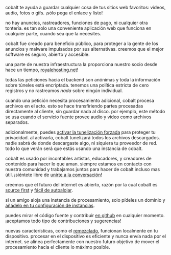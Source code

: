 <script lang="ts">
    import { t } from "$lib/i18n/translations";
    import { partners, contacts, docs } from "$lib/env";

    import SectionHeading from "$components/misc/SectionHeading.svelte";
</script>

<section id="summary">
<SectionHeading
    title={$t("about.heading.summary")}
    sectionId="summary"
/>

cobalt te ayuda a guardar cualquier cosa de tus sitios web favoritos: vídeos,
audio, fotos o gifs. ¡sólo pega el enlace y listo!

no hay anuncios, rastreadores, funciones de pago, ni cualquier otra tontería. es
tan solo una conveniente aplicación web que funciona en cualquier parte, cuando
sea que la necesites.
</section>

<section id="motivation">
<SectionHeading
    title={$t("about.heading.motivation")}
    sectionId="motivation"
/>

cobalt fue creado para beneficio público, para proteger a la gente de los
anuncios y malware impulsados por sus alternativas. creemos que el mejor
software es seguro, abierto y accesible.

una parte de nuestra infraestructura la proporciona nuestro socio desde hace un
tiempo, [royalehosting.net]({partners.royalehosting})!
</section>

<section id="privacy">
<SectionHeading
    title={$t("about.heading.privacy")}
    sectionId="privacy"
/>

todas las peticiones hacia el backend son anónimas y toda la información sobre
túneles está encriptada. tenemos una política estricta de cero registros y no
rastreamos *nada* sobre ningún individual.

cuando una petición necesita procesamiento adicional, cobalt procesa archivos en
el acto. esto se hace transfiriendo partes procesadas directamente al cliente,
sin guardar nada al disco. por ejemplo, este método se usa cuando el servicio
fuente provee audio y vídeo como archivos separados.

adicionalmente, puedes [activar la tunelización
forzada](/settings/privacy#tunnel) para proteger tu privacidad. al activarla,
cobalt tunelizará todos los archivos descargados. nadie sabrá de donde
descargaste algo, ni siquiera tu proveedor de red. todo lo que verán será que
estás usando una instancia de cobalt.
</section>

<section id="community">
<SectionHeading
    title={$t("about.heading.community")}
    sectionId="community"
/>

cobalt es usado por incontables artistas, educadores, y creadores de contenido
para hacer lo que aman. siempre estamos en contacto con nuestra comunidad y
trabajamos juntos para hacer de cobalt incluso mas útil. ¡siéntete libre de
[unirte a la conversación](/about/community)!

creemos que el futuro del internet es abierto, razón por la cual cobalt es
[source first](https://sourcefirst.com/) y [fácil de
autoalojar]({docs.instanceHosting}).

si un amigo aloja una instancia de procesamiento, solo pídeles un dominio y
[añádelo en tu configuración de instancias](/settings/instances#community).

puedes mirar el código fuente y contribuir [en github]({contacts.github}) en
cualquier momento. ¡aceptamos todo tipo de contribuciones y sugerencias!
</section>

<section id="local">
<SectionHeading
    title={$t("about.heading.local")}
    sectionId="local"
/>

nuevas características, como el [remezclado](/remux), funcionan localmente en tu
dispositivo. procesar en el dispositivo es eficiente y nunca envía nada por el
internet. se alinea perfectamente con nuestro futuro objetivo de mover el
procesamiento hacia el cliente lo máximo posible.
</section>

